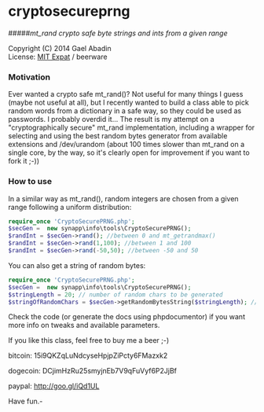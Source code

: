 cryptosecureprng
================

#####*mt_rand crypto safe byte strings and ints from a given range*

 Copyright (C) 2014 Gael Abadin<br/>
 License: [MIT Expat][1] / beerware
 
### Motivation

Ever wanted a crypto safe mt_rand()? Not useful for many things I guess (maybe not useful at all), 
but I recently wanted to build a class able to pick random words from a dictionary in a safe way, 
so they could be used as passwords. I probably overdid it... The result is my attempt on a 
"cryptographically secure" mt_rand implementation, including a wrapper for selecting and using the 
best random bytes generator from available extensions and /dev/urandom (about 100 times slower than 
mt_rand on a single core, by the way, so it's clearly open for improvement if you want to fork it ;-))

### How to use

In a similar way as mt_rand(), random integers are chosen from a given range following a uniform distribution:

```php
require_once 'CryptoSecurePRNG.php';
$secGen =  new synapp\info\tools\CryptoSecurePRNG();
$randInt = $secGen->rand(); //between 0 and mt_getrandmax()
$randInt = $secGen->rand(1,100); //between 1 and 100
$randInt = $secGen->rand(-50,50); //between -50 and 50
```

You can also get a string of random bytes:

```php
require_once 'CryptoSecurePRNG.php';
$secGen =  new synapp\info\tools\CryptoSecurePRNG();
$stringLength = 20; // number of random chars to be generated
$stringOfRandomChars = $secGen->getRandomBytesString($stringLength); // generate a string of $stringLength random ascii chars (non printable too)

```

Check the code (or generate the docs using phpdocumentor) if you want more info on tweaks and available parameters.

If you like this class, feel free to buy me a beer ;-)

bitcoin: 15i9QKZqLuNdcyseHpjpZiPcty6FMazxk2 

dogecoin: DCjimHzRu25smyjnEb7V9qFuVyf6P2JjBf 

paypal: http://goo.gl/iQd1UL


Have fun.-

[1]: https://raw.githubusercontent.com/elcodedocle/cryptosecureprng/master/LICENSE
